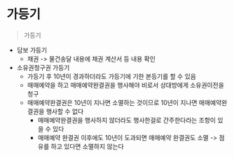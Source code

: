# 가등기

> 가등기

* 담보 가등기
  * 채권 -> 물건송달 내용에 채권 계산서 등 내용 확인
* 소유권청구권 가등기
  * 가등기 후 10년이 경과하더라도 가등기에 기한 본등기를 할 수 있음
  * 매매예약을 하고 매매예약완결권을 행사해야 비로서 상대방에게 소유권이전을 청구
  * 매매예약완결권은 10년이 지나면 소멸하는 것이므로 10년이 지나면 매매예약완결권을 행사할 수 없다
    * 매매예약완결권을 행사하지 않더라도 행사한걸로 간주한다라는 조항이 있을 수 있다
    * 매매예약 완결권 이후에도 10년이 도과되면 매매예약 완결권도 소멸 -> 점유를 하고 있다면 소멸하지 않는다
